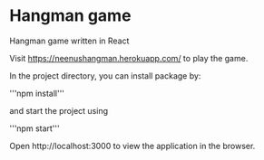 # Hangman game
Hangman game written in React

Visit https://neenushangman.herokuapp.com/ to play the game.

In the project directory, you can install package by:
 
'''npm install'''

and start the project using 

'''npm start'''

Open http://localhost:3000 to view the application in the browser.

